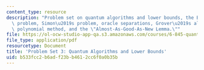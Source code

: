 ```yaml
---
content_type: resource
description: "Problem set on quantum algorithms and lower bounds, the Bernstein-Vazirani\
  \ problem, Simon\u2019s problem, oracle separations, Grover\u2019s algorithm, the\
  \ polynomial method, and the \"Almost-As-Good-As-New Lemma.\""
file: https://ol-ocw-studio-app-qa.s3.amazonaws.com/courses/6-845-quantum-complexity-theory-fall-2010/b533fcc2b6adf23bb4612cc6f0a0b35b_MIT6_845F10_assn03.pdf
file_type: application/pdf
resourcetype: Document
title: 'Problem Set 3: Quantum Algorithms and Lower Bounds'
uid: b533fcc2-b6ad-f23b-b461-2cc6f0a0b35b
---
```

